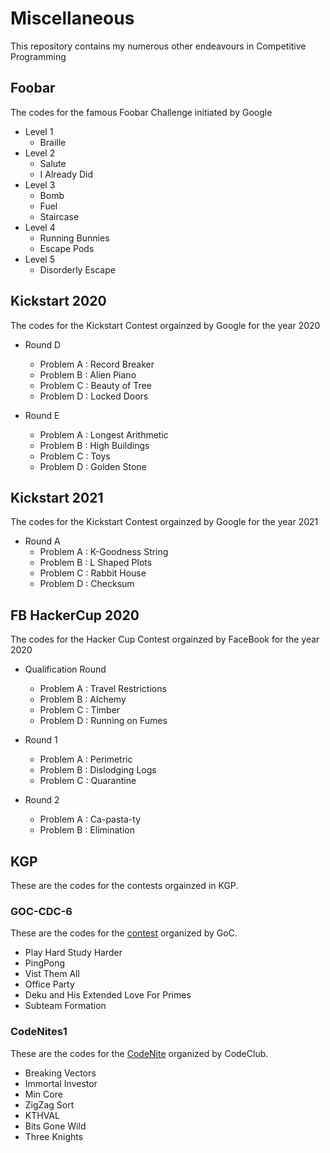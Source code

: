 # Miscellaneous

This repository contains my numerous other endeavours in Competitive Programming

## Foobar

The codes for the famous Foobar Challenge initiated by Google

- Level 1
  - Braille
- Level 2
  - Salute
  - I Already Did
- Level 3
  - Bomb
  - Fuel
  - Staircase
- Level 4
  - Running Bunnies
  - Escape Pods
- Level 5
  - Disorderly Escape

## Kickstart 2020

The codes for the Kickstart Contest orgainzed by Google for the year 2020

- Round D
  - Problem A : Record Breaker
  - Problem B : Alien Piano
  - Problem C : Beauty of Tree
  - Problem D : Locked Doors

- Round E
  - Problem A : Longest Arithmetic
  - Problem B : High Buildings
  - Problem C : Toys
  - Problem D : Golden Stone

## Kickstart 2021

The codes for the Kickstart Contest orgainzed by Google for the year 2021

- Round A
  - Problem A : K-Goodness String
  - Problem B : L Shaped Plots
  - Problem C : Rabbit House
  - Problem D : Checksum

## FB HackerCup 2020

The codes for the Hacker Cup Contest orgainzed by FaceBook for the year 2020

- Qualification Round
  - Problem A : Travel Restrictions
  - Problem B : Alchemy
  - Problem C : Timber
  - Problem D : Running on Fumes

- Round 1
  - Problem A : Perimetric
  - Problem B : Dislodging Logs
  - Problem C : Quarantine

- Round 2
  - Problem A : Ca-pasta-ty
  - Problem B : Elimination 


## KGP

These are the codes for the contests orgainzed in KGP.

### GOC-CDC-6

These are the codes for the [contest](https://www.hackerrank.com/contests/goc-cdc-series-6/challenges) organized by GoC.

- Play Hard Study Harder
- PingPong
- Vist Them All
- Office Party
- Deku and His Extended Love For Primes
- Subteam Formation

### CodeNites1

These are the codes for the [CodeNite](https://www.hackerrank.com/contests/codenite-v1/challenges) organized by CodeClub.

- Breaking Vectors
- Immortal Investor
- Min Core
- ZigZag Sort
- KTHVAL
- Bits Gone Wild
- Three Knights